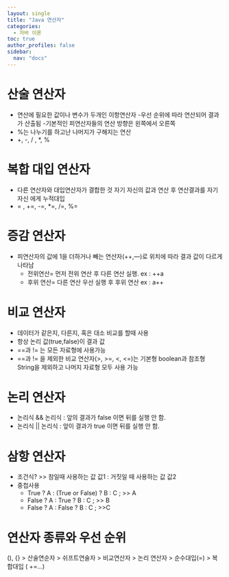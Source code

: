 ```yaml
---
layout: single
title: "Java 연산자"
categories: 
  - 자바 이론
toc: true
author_profiles: false
sidebar:
  nav: "docs"
---
```


# **산술 연산자**

- 연산에 필요한 값이나 변수가 두개인 이항연산자 -우선 순위에 따라 연산되어 결과가 산출됨 -기본적인 피연산자들의 연산 방향은 왼쪽에서 오른쪽
- %는 나누기를 하고난 나머지가 구해지는 연산
- +, -, / , *, %

# 복합 대입 연산자

- 다른 연산자와 대입연산자가 결합한 것 자기 자신의 값과 연산 후 연산결과를 자기자신 에게 누적대입
- = , +=, -=, *=, /=, %=

# 증감 연산자

- 피연산자의 값에 1을 더하거나 빼는 연산자(++,—)로 위치에 따라 결과 값이 다르게 나타남
  - 전위연산= 먼저 전위 연산 후 다른 연산 실행. ex : ++a
  - 후위 연산= 다른 연산 우선 실행 후 후위 연산 ex : a++

# 비교 연산자

- 데이터가 같은지, 다른지, 혹은 대소 비교를 할때 사용
- 항상 논리 값(true,false)이 결과 값
- ==과 != 는 모든 자료형에 사용가능
- ==과 != 을 제외한 비교 연산자(>, >=, <, <=)는 기본형 boolean과 참조형 String을 제외하고 나머지 자료형 모두 사용 가능

# 논리 연산자

- 논리식 && 논리식 : 앞의 결과가 false 이면 뒤를 실행 안 함.
- 논리식 || 논리식 : 앞이 결과가 true 이면 뒤를 실행 안 함.

# 삼항 연산자

- 조건식? >> 참일때 사용하는 값 값1 : 거짓일 때 사용하는 값 값2
- 중첩사용
  - True ? A : (True or False) ? B : C ; >> A
  - False ? A : True ? B : C ; >> B
  - False ? A : False ? B : C ; >>C

# 연산자 종류와 우선 순위

(), {} > 산술연순자 > 쉬프트연술자 > 비교연산자 > 논리 연산자 > 순수대입(=) > 복합대입 ( +=…)
